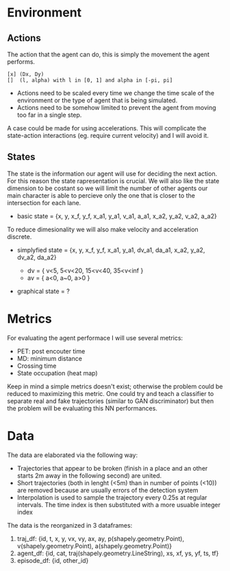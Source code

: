 # Environment
## Actions
  The action that the agent can do, this is simply the movement the agent performs.
  
    [x] (Dx, Dy)
    []  (l, alpha) with l in [0, 1] and alpha in [-pi, pi]
  
  - Actions need to be scaled every time we change the time scale of the environment or the type of agent that is being simulated.
  - Actions need to be somehow limited to prevent the agent from moving too far in a single step.

  A case could be made for using accelerations. This will complicate the state-action interactions (eg. require current velocity) and I will avoid it.
  
## States
  The state is the information our agent will use for deciding the next action. For this reason the state rapresentation is crucial. We will also like the state dimension to be costant so we will limit the number of other agents our main character is able to percieve only the one that is closer to the intersection for each lane.
  
  - basic state = {x, y, x_f, y_f, x_a1, y_a1, v_a1, a_a1, x_a2, y_a2, v_a2, a_a2}
  
  To reduce dimesionality we will also make velocity and acceleration discrete. 
  - simplyfied state = {x, y, x_f, y_f, x_a1, y_a1, dv_a1, da_a1, x_a2, y_a2, dv_a2, da_a2}
    - dv = { v<5, 5<v<20, 15<v<40, 35<v<inf }
    - av = { a<0, a~0, a>0 }

  - graphical state = ?

# Metrics

  For evaluating the agent performace I will use several metrics:
  
  - PET: post encouter time
  - MD: minimum distance
  - Crossing time
  - State occupation (heat map)

  Keep in mind a simple metrics doesn't exist; otherwise the problem could be reduced to maximizing this metric. One could try and teach a classifier to separate real and fake trajectories (similar to GAN discriminator) but then the problem will be evaluating this NN performances.
  
# Data

  The data are elaborated via the following way:  
  - Trajectories that appear to be broken (finish in a place and an other starts 2m away in the following second) are united.
  - Short trajectories (both in lenght (<5m) than in number of points (<10)) are removed because are usually errors of the detection system
  - Interpolation is used to sample the trajectory every 0.25s at regular intervals. The time index is then substituted with a more usuable integer index

  The data is the reorganized in 3 dataframes:

  1) traj_df: {id, t, x, y, vx, vy, ax, ay, p(shapely.geometry.Point), v(shapely.geometry.Point), a(shapely.geometry.Point)}
  2) agent_df: {id, cat, traj(shapely.geometry.LineString), xs, xf, ys, yf, ts, tf}
  3) episode_df: {id, other_id}

  
